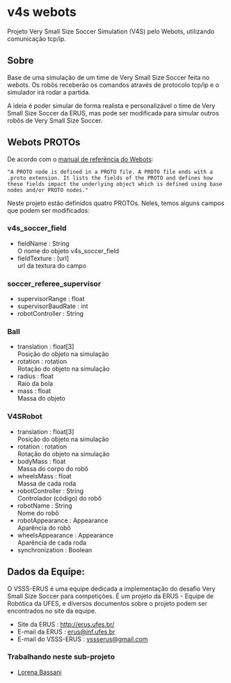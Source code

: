 # v4s webots
Projeto Very Small Size Soccer Simulation (V4S) pelo Webots, utilizando comunicação tcp/ip.

## Sobre
Base de uma simulação de um time de Very Small Size Soccer feita no webots. Os robôs receberão os comandos através de protocolo tcp/ip e o simulador irá rodar a partida.<br>

A ideia é poder simular de forma realista e personalizável o time de Very Small Size Soccer da ERUS, mas pode ser modificada para simular outros robôs de Very Small Size Soccer.

## Webots PROTOs
De acordo com o [manual de referência do Webots](https://www.cyberbotics.com/doc/reference/proto-definition): 


    "A PROTO node is defined in a PROTO file. A PROTO file ends with a .proto extension. It lists the fields of the PROTO and defines how these fields impact the underlying object which is defined using base nodes and/or PROTO nodes."

Neste projeto estão definidos quatro PROTOs. Neles, temos alguns campos que podem ser modificados:

### v4s_soccer_field

- fieldName : String<br>
O nome do objeto v4s_soccer_field
- fieldTexture : [url]<br>
url da textura do campo

### soccer_referee_supervisor

- supervisorRange : float
- supervisorBaudRate : int
- robotController : String

### Ball
- translation : float[3]<br>
Posição do objeto na simulação
- rotation : rotation<br>
Rotação do objeto na simulação
- radius : float<br>
Raio da bola
- mass : float<br>
Massa do objeto

### V4SRobot

- translation : float[3]<br>
Posição do objeto na simulação
- rotation : rotation<br>
Rotação do objeto na simulação
- bodyMass : float<br>
Massa do corpo do robô
- wheelsMass : float<br>
Massa de cada roda
- robotController : String<br>
Controlador (código) do robô
- robotName : String<br>
Nome do robô
- robotAppearance : Appearance<br>
Aparência do robô
- wheelsAppearance : Appearance<br>
Aparência de cada roda
- synchronization : Boolean<br>


## Dados da Equipe:
O VSSS-ERUS é uma equipe dedicada a implementação do desafio Very Small Size Soccer para competições. É um projeto da ERUS - Equipe de Robótica da UFES, e diversos documentos sobre o projeto podem ser encontrados no site da equipe.

 - Site da ERUS : http://erus.ufes.br/
 - E-mail da ERUS : erus@inf.ufes.br
 - E-mail do VSSS-ERUS : vssserus@gmail.com

### Trabalhando neste sub-projeto
- [Lorena Bassani](https://github.com/LBBassani)